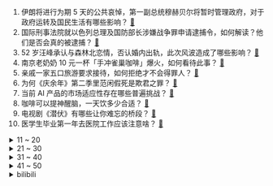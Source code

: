 1. 伊朗将进行为期 5 天的公共哀悼，第一副总统穆赫贝尔将暂时管理政府，对于政府运转及国民生活有哪些影响？ [:link:](https://www.zhihu.com/question/656604721)
2. 国际刑事法院就以色列总理及国防部长涉嫌战争罪申请逮捕令，如何解读？他们是否会真的被逮捕？ [:link:](https://www.zhihu.com/question/656625182)
3. 52 岁汪峰承认与森林北恋情，否认婚内出轨，此次风波造成了哪些影响？ [:link:](https://www.zhihu.com/question/656601416)
4. 南京老奶奶 10 元一杯「手冲雀巢咖啡」爆火，如何看待此事？ [:link:](https://www.zhihu.com/question/656542732)
5. 亲戚一家五口旅游要求接待，如何拒绝才不会得罪人？ [:link:](https://www.zhihu.com/question/507346363)
6. 为何《庆余年》第二季里范闲假死是欺君之罪？ [:link:](https://www.zhihu.com/question/656304897)
7. 当前 AI 产品的市场适应性存在哪些普遍挑战？ [:link:](https://www.zhihu.com/question/655560821)
8. 咖啡可以提神醒脑，一天饮多少合适？ [:link:](https://www.zhihu.com/question/656571200)
9. 电视剧《潜伏》有哪些让你难忘的桥段？ [:link:](https://www.zhihu.com/question/403385855)
10. 医学生毕业第一年去医院工作应该注意啥？ [:link:](https://www.zhihu.com/question/321802774)
<details>
<summary>11 ~ 20</summary>

11. 大连一急救车鸣笛闯红灯和小车碰撞，救护车上一工作人员及一患者死亡，责任如何划分？ [:link:](https://www.zhihu.com/question/656567548)
12. 江西一小学发生恶性伤人事件，已致 2 死 10 伤，具体情况如何？学校应怎样保证在校学生的安全？ [:link:](https://www.zhihu.com/question/656603428)
13. 日本当代的严肃文学发展和中国相比如何？ [:link:](https://www.zhihu.com/question/595907763)
14. 重新选一次暗恋还是明恋? [:link:](https://www.zhihu.com/question/653678194)
15. 马龙退出 WTT 重庆冠军赛，退出的原因有哪些？ [:link:](https://www.zhihu.com/question/656591812)
16. 秦桧如果知道自己的后世风评，还会出卖岳飞吗? [:link:](https://www.zhihu.com/question/656068824)
17. 《歌手2024》被调侃是格莱美 vs 音乐节，欧美歌手嗓音条件真的有先天优势吗？ [:link:](https://www.zhihu.com/question/656195439)
18. 为什么现在工资比过去高了，但生活质量却下降了? [:link:](https://www.zhihu.com/question/655650869)
19. 古代丫鬟做些什么? [:link:](https://www.zhihu.com/question/580579650)
20. 《庆余年第二季》知友推荐度从 55%升至 58%，你觉得该剧口碑是否还会提升？ [:link:](https://www.zhihu.com/question/656578193)
</details>
<details>
<summary>21 ~ 30</summary>

21. 要怎么彻底遗忘一个爱而不得的人？ [:link:](https://www.zhihu.com/question/651283100)
22. 你有过哪些有意思的旅游经历？ [:link:](https://www.zhihu.com/question/24612119)
23. 媒体称伊朗总统直升机撞山坠毁，伊朗总统莱希遇难，如何评价他的执政生涯？他为伊朗政坛留下了什么？ [:link:](https://www.zhihu.com/question/656582843)
24. 森林狼与独行侠会师23-24赛季NBA西决，哪支球队会晋级? [:link:](https://www.zhihu.com/question/656600943)
25. 哥德堡上市的EX30能帮助沃尔沃将年轻用户拉入阵营吗？ [:link:](https://www.zhihu.com/question/656531480)
26. 为什么甄嬛一家都像纯元？ [:link:](https://www.zhihu.com/question/278235755)
27. 23-24 赛季英超曼联客场 2:0 布莱顿创英超历史最差战绩，位列联赛第 8 名，如何评价这场比赛？ [:link:](https://www.zhihu.com/question/656535471)
28. 如何提高跑步足踝力量？让跑姿更轻盈？ [:link:](https://www.zhihu.com/question/656185048)
29. 一个人开车跑高速，你有什么不打瞌睡的高招吗？ [:link:](https://www.zhihu.com/question/655247067)
30. 当名画《星月夜》PK《格尔尼卡》，你觉得哪幅画在你心中更胜一筹？ [:link:](https://www.zhihu.com/question/656499004)
</details>
<details>
<summary>31 ~ 40</summary>

31. 网友质疑小米 SU7 侧边气囊位置可以扒开，官方回应「出于安全考虑座椅不封闭」，如何看待此事？ [:link:](https://www.zhihu.com/question/656284167)
32. 2024 年，安卓用户最想要的「非安卓」功能是什么？ [:link:](https://www.zhihu.com/question/656312858)
33. 《魔法少女小圆》里向QB许愿“我爱的加倍爱我，万物真诚地善待我”会怎么样？ [:link:](https://www.zhihu.com/question/656133668)
34. 中国人为什么不习惯使用电子邮箱？ [:link:](https://www.zhihu.com/question/30626480)
35. 2024 年 520 有什么适合情侣一起看的电影？ [:link:](https://www.zhihu.com/question/656062464)
36. 如何评价《原神》4.6荒泷一斗和派蒙的摇滚演唱水平？ [:link:](https://www.zhihu.com/question/655552751)
37. 5月20日是中国学生营养日，学生营养应当关注哪些问题？ [:link:](https://www.zhihu.com/question/655960961)
38. 当名画《千里江山图》PK《创世纪》，你觉得哪幅画在你心中更胜一筹？ [:link:](https://www.zhihu.com/question/656499060)
39. 养一只宠物狗一个月要花销多少钱？ [:link:](https://www.zhihu.com/question/653676812)
40. 现货黄金涨超 1% 至 2439.19 美元/盎司，再度刷新历史新高，如何看待这一走势？ [:link:](https://www.zhihu.com/question/656570856)
</details>
<details>
<summary>41 ~ 50</summary>

41. 创业是不是要趁早？是应该万事俱备、只欠东风再创业，还是有想法就直接下场？ [:link:](https://www.zhihu.com/question/656302198)
42. 目前市面上上新的几款电视质价比如何？这个618值得买吗？ [:link:](https://www.zhihu.com/question/656614815)
43. GPT-4o 实时语音交流「秒懂」人类情感，电影《Her》的故事会成真吗？ [:link:](https://www.zhihu.com/question/655917209)
44. 尤文图斯正式解雇阿莱格里，如何评价他在老妇人的执教生涯？他的下一站可能会是哪里？ [:link:](https://www.zhihu.com/question/656381113)
45. 第一次养狗，除了狗粮，还有什么东西是养狗必须要买的？ [:link:](https://www.zhihu.com/question/654579902)
46. 当名画《伏尔加河上的纤夫》PK《 蒙娜丽莎》，你觉得哪幅画在你心中更胜一筹？ [:link:](https://www.zhihu.com/question/656499226)
47. 23-24 赛季英超阿森纳 2:1 逆转埃弗顿两分之差屈居亚军，哈弗茨破门，如何评价这场比赛？ [:link:](https://www.zhihu.com/question/656535460)
48. 明明换了千兆宽带，但是打游戏，看视频总卡顿，是网不好 还是装备配置不好呢？ [:link:](https://www.zhihu.com/question/656587435)
49. 现在冰箱那么多，求推荐一款保鲜效果好、颜值高的冰箱？ [:link:](https://www.zhihu.com/question/656183411)
50. 《崩坏星穹铁道》匹诺康尼的开拓结束后，下一站会去什么地方？ [:link:](https://www.zhihu.com/question/656535242)
</details><details>
<summary>bilibili</summary>

</details>